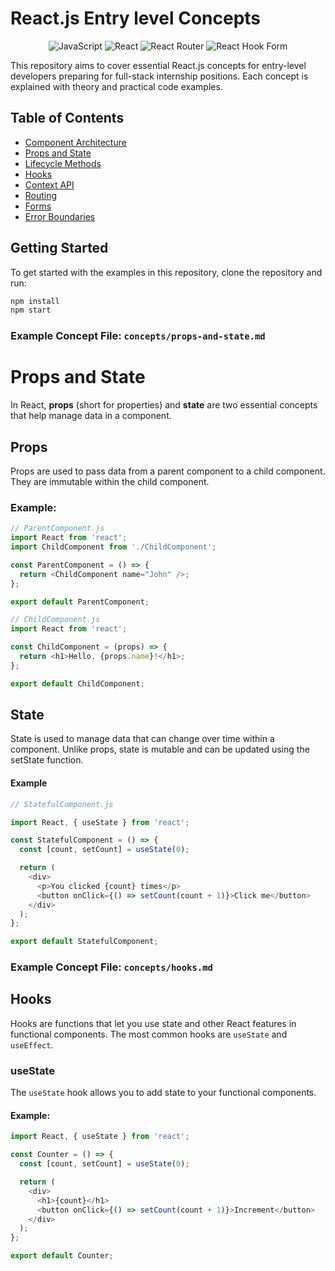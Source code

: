 # React.js Entry level Concepts
<div align="center">

![JavaScript](https://img.shields.io/badge/javascript-%23323330.svg?style=for-the-badge&logo=javascript&logoColor=%23F7DF1E)
![React](https://img.shields.io/badge/react-%2320232a.svg?style=for-the-badge&logo=react&logoColor=%2361DAFB)
![React Router](https://img.shields.io/badge/React_Router-CA4245?style=for-the-badge&logo=react-router&logoColor=white)
![React Hook Form](https://img.shields.io/badge/React%20Hook%20Form-%23EC5990.svg?style=for-the-badge&logo=reacthookform&logoColor=white)
</div>
This repository aims to cover essential React.js concepts for entry-level developers preparing for full-stack internship positions. Each concept is explained with theory and practical code examples.

## Table of Contents

- [Component Architecture](./concepts/component-architecture.md)
- [Props and State](./concepts/props-and-state.md)
- [Lifecycle Methods](./concepts/lifecycle-methods.md)
- [Hooks](./concepts/hooks.md)
- [Context API](./concepts/context-api.md)
- [Routing](./concepts/routing.md)
- [Forms](./concepts/forms.md)
- [Error Boundaries](./concepts/error-boundaries.md)

## Getting Started

To get started with the examples in this repository, clone the repository and run:

```bash
npm install
npm start
```

### Example Concept File: `concepts/props-and-state.md`

# Props and State

In React, **props** (short for properties) and **state** are two essential concepts that help manage data in a component.

## Props

Props are used to pass data from a parent component to a child component. They are immutable within the child component.

### Example:

```javascript
// ParentComponent.js
import React from 'react';
import ChildComponent from './ChildComponent';

const ParentComponent = () => {
  return <ChildComponent name="John" />;
};

export default ParentComponent;
```

```javascript
// ChildComponent.js
import React from 'react';

const ChildComponent = (props) => {
  return <h1>Hello, {props.name}!</h1>;
};

export default ChildComponent;
```

## State

State is used to manage data that can change over time within a component. Unlike props, state is mutable and can be updated using the setState function.

#### Example

```javascript
// StatefulComponent.js

import React, { useState } from 'react';

const StatefulComponent = () => {
  const [count, setCount] = useState(0);

  return (
    <div>
      <p>You clicked {count} times</p>
      <button onClick={() => setCount(count + 1)}>Click me</button>
    </div>
  );
};

export default StatefulComponent;
```


### Example Concept File: `concepts/hooks.md`


## Hooks

Hooks are functions that let you use state and other React features in functional components. The most common hooks are `useState` and `useEffect`.

### useState

The `useState` hook allows you to add state to your functional components.

#### Example:

```javascript
import React, { useState } from 'react';

const Counter = () => {
  const [count, setCount] = useState(0);

  return (
    <div>
      <h1>{count}</h1>
      <button onClick={() => setCount(count + 1)}>Increment</button>
    </div>
  );
};

export default Counter;
```

